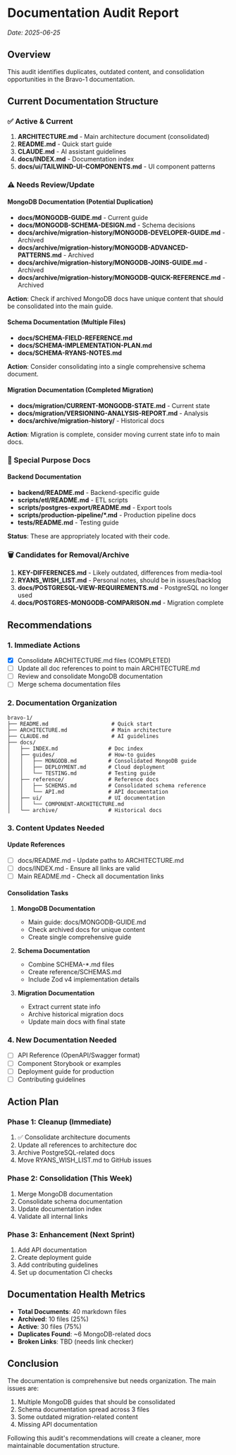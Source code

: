 # Documentation Audit Report

_Date: 2025-06-25_

## Overview

This audit identifies duplicates, outdated content, and consolidation opportunities in the Bravo-1 documentation.

## Current Documentation Structure

### ✅ Active & Current

1. **ARCHITECTURE.md** - Main architecture document (consolidated)
2. **README.md** - Quick start guide
3. **CLAUDE.md** - AI assistant guidelines
4. **docs/INDEX.md** - Documentation index
5. **docs/ui/TAILWIND-UI-COMPONENTS.md** - UI component patterns

### ⚠️ Needs Review/Update

#### MongoDB Documentation (Potential Duplication)

- **docs/MONGODB-GUIDE.md** - Current guide
- **docs/MONGODB-SCHEMA-DESIGN.md** - Schema decisions
- **docs/archive/migration-history/MONGODB-DEVELOPER-GUIDE.md** - Archived
- **docs/archive/migration-history/MONGODB-ADVANCED-PATTERNS.md** - Archived
- **docs/archive/migration-history/MONGODB-JOINS-GUIDE.md** - Archived
- **docs/archive/migration-history/MONGODB-QUICK-REFERENCE.md** - Archived

**Action**: Check if archived MongoDB docs have unique content that should be consolidated into the main guide.

#### Schema Documentation (Multiple Files)

- **docs/SCHEMA-FIELD-REFERENCE.md**
- **docs/SCHEMA-IMPLEMENTATION-PLAN.md**
- **docs/SCHEMA-RYANS-NOTES.md**

**Action**: Consider consolidating into a single comprehensive schema document.

#### Migration Documentation (Completed Migration)

- **docs/migration/CURRENT-MONGODB-STATE.md** - Current state
- **docs/migration/VERSIONING-ANALYSIS-REPORT.md** - Analysis
- **docs/archive/migration-history/** - Historical docs

**Action**: Migration is complete, consider moving current state info to main docs.

### 📁 Special Purpose Docs

#### Backend Documentation

- **backend/README.md** - Backend-specific guide
- **scripts/etl/README.md** - ETL scripts
- **scripts/postgres-export/README.md** - Export tools
- **scripts/production-pipeline/\*.md** - Production pipeline docs
- **tests/README.md** - Testing guide

**Status**: These are appropriately located with their code.

### 🗑️ Candidates for Removal/Archive

1. **KEY-DIFFERENCES.md** - Likely outdated, differences from media-tool
2. **RYANS_WISH_LIST.md** - Personal notes, should be in issues/backlog
3. **docs/POSTGRESQL-VIEW-REQUIREMENTS.md** - PostgreSQL no longer used
4. **docs/POSTGRES-MONGODB-COMPARISON.md** - Migration complete

## Recommendations

### 1. Immediate Actions

- [x] Consolidate ARCHITECTURE.md files (COMPLETED)
- [ ] Update all doc references to point to main ARCHITECTURE.md
- [ ] Review and consolidate MongoDB documentation
- [ ] Merge schema documentation files

### 2. Documentation Organization

```
bravo-1/
├── README.md                    # Quick start
├── ARCHITECTURE.md              # Main architecture
├── CLAUDE.md                    # AI guidelines
├── docs/
│   ├── INDEX.md                # Doc index
│   ├── guides/                 # How-to guides
│   │   ├── MONGODB.md          # Consolidated MongoDB guide
│   │   ├── DEPLOYMENT.md       # Cloud deployment
│   │   └── TESTING.md          # Testing guide
│   ├── reference/              # Reference docs
│   │   ├── SCHEMAS.md          # Consolidated schema reference
│   │   └── API.md              # API documentation
│   ├── ui/                     # UI documentation
│   │   └── COMPONENT-ARCHITECTURE.md
│   └── archive/                # Historical docs
```

### 3. Content Updates Needed

#### Update References

- [ ] docs/README.md - Update paths to ARCHITECTURE.md
- [ ] docs/INDEX.md - Ensure all links are valid
- [ ] Main README.md - Check all documentation links

#### Consolidation Tasks

1. **MongoDB Documentation**
   - Main guide: docs/MONGODB-GUIDE.md
   - Check archived docs for unique content
   - Create single comprehensive guide

2. **Schema Documentation**
   - Combine SCHEMA-\*.md files
   - Create reference/SCHEMAS.md
   - Include Zod v4 implementation details

3. **Migration Documentation**
   - Extract current state info
   - Archive historical migration docs
   - Update main docs with final state

### 4. New Documentation Needed

- [ ] API Reference (OpenAPI/Swagger format)
- [ ] Component Storybook or examples
- [ ] Deployment guide for production
- [ ] Contributing guidelines

## Action Plan

### Phase 1: Cleanup (Immediate)

1. ✅ Consolidate architecture documents
2. Update all references to architecture doc
3. Archive PostgreSQL-related docs
4. Move RYANS_WISH_LIST.md to GitHub issues

### Phase 2: Consolidation (This Week)

1. Merge MongoDB documentation
2. Consolidate schema documentation
3. Update documentation index
4. Validate all internal links

### Phase 3: Enhancement (Next Sprint)

1. Add API documentation
2. Create deployment guide
3. Add contributing guidelines
4. Set up documentation CI checks

## Documentation Health Metrics

- **Total Documents**: 40 markdown files
- **Archived**: 10 files (25%)
- **Active**: 30 files (75%)
- **Duplicates Found**: ~6 MongoDB-related docs
- **Broken Links**: TBD (needs link checker)

## Conclusion

The documentation is comprehensive but needs organization. The main issues are:

1. Multiple MongoDB guides that should be consolidated
2. Schema documentation spread across 3 files
3. Some outdated migration-related content
4. Missing API documentation

Following this audit's recommendations will create a cleaner, more maintainable documentation structure.
